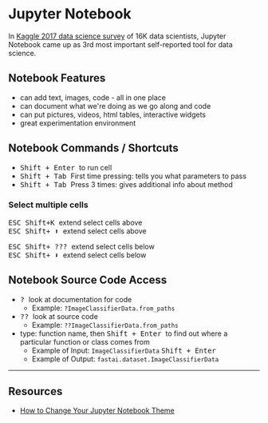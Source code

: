 # Jupyter Notebook

In [Kaggle 2017 data science survey](https://www.kaggle.com/surveys/2017) of 16K data scientists, Jupyter Notebook came up as 3rd most important self-reported tool for data science.  

## Notebook Features
* can add text, images, code - all in one place
* can document what we're doing as we go along and code
* can put pictures, videos, html tables, interactive widgets
* great experimentation environment


## Notebook Commands / Shortcuts
* <kbd> Shift + Enter </kbd> to run cell  
* <kbd> Shift + Tab </kbd>  First time pressing:  tells you what parameters to pass 
* <kbd> Shift + Tab </kbd> Press 3 times:  gives additional info about method

### Select multiple cells
<kbd> ESC </kbd>    <kbd> Shift+K  </kbd>  extend select cells above  
<kbd> ESC </kbd>    <kbd> Shift+ :arrow_up: </kbd>  extend select cells above  

<kbd> ESC </kbd>   <kbd> Shift+ ???  </kbd>  extend select cells below  
<kbd> ESC </kbd>   <kbd> Shift+ :arrow_down: </kbd>  extend select cells below  


## Notebook Source Code Access
* <kbd> ? </kbd>  look at documentation for code
  * Example:  `?ImageClassifierData.from_paths`
* <kbd> ?? </kbd>  look at source code
  * Example:  `??ImageClassifierData.from_paths`
* type:  function name, then <kbd>Shift + Enter </kbd> to find out where a particular function or class comes from 
  * Example of Input:  `ImageClassifierData` <kbd>Shift + Enter </kbd>
  * Example of Output: `fastai.dataset.ImageClassifierData`
  
  



---
## Resources

* [How to Change Your Jupyter Notebook Theme](https://jcharistech.wordpress.com/2017/05/18/how-to-change-your-jupyter-notebook-theme/)
